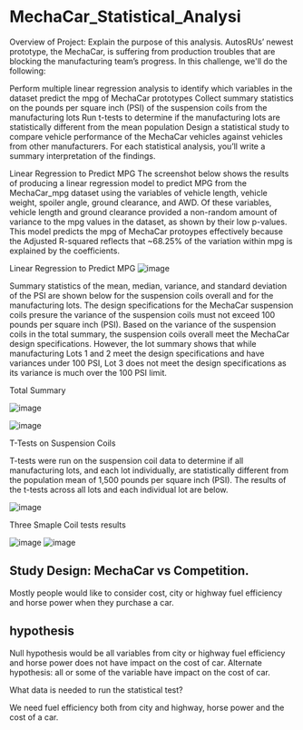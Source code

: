 # MechaCar_Statistical_Analysi
Overview of Project: Explain the purpose of this analysis.
AutosRUs’ newest prototype, the MechaCar, is suffering from production troubles that are blocking the manufacturing team’s progress. In this challenge, we'll do the following:

Perform multiple linear regression analysis to identify which variables in the dataset predict the mpg of MechaCar prototypes
Collect summary statistics on the pounds per square inch (PSI) of the suspension coils from the manufacturing lots
Run t-tests to determine if the manufacturing lots are statistically different from the mean population
Design a statistical study to compare vehicle performance of the MechaCar vehicles against vehicles from other manufacturers. For each statistical analysis, you’ll write a summary interpretation of the findings.



Linear Regression to Predict MPG
The screenshot below shows the results of producing a linear regression model to predict MPG from the MechaCar_mpg dataset using the variables of vehicle length, vehicle weight, spoiler angle, ground clearance, and AWD. Of these variables, vehicle length and ground clearance provided a non-random amount of variance to the mpg values in the dataset, as shown by their low p-values.  This model predicts the mpg of MechaCar protoypes effectively because the Adjusted R-squared reflects that ~68.25% of the variation within mpg is explained by the coefficients.

Linear Regression to Predict MPG
![image](https://user-images.githubusercontent.com/93456209/155903483-57423aeb-813d-44c9-b563-6ee9b1f50f2a.png)


Summary statistics of the mean, median, variance, and standard deviation of the PSI are shown below for the suspension coils overall and for the manufacturing lots. The design specifications for the MechaCar suspension coils presure the variance of the suspension coils must not exceed 100 pounds per square inch (PSI). Based on the variance of the suspension coils in the total summary, the suspension coils overall meet the MechaCar design specifications. However, the lot summary shows that while manufacturing Lots 1 and 2 meet the design specifications and have variances under 100 PSI, Lot 3 does not meet the design specifications as its variance is much over the 100 PSI limit.

Total Summary


![image](https://user-images.githubusercontent.com/93456209/155903888-18ef3152-733a-42ea-8d65-b3b17bd0ceab.png)

![image](https://user-images.githubusercontent.com/93456209/155908888-bcb819f8-00f0-4b71-b9c0-924152109588.png)

T-Tests on Suspension Coils


  T-tests were run on the suspension coil data to determine if all manufacturing lots, and each lot individually, are statistically different from the population mean of 1,500 pounds per square inch (PSI). The results of the t-tests across all lots and each individual lot are below.
  
  ![image](https://user-images.githubusercontent.com/93456209/155909102-023bb42b-c335-4ff4-a94f-b088788bd8a8.png)

Three Smaple Coil tests results

![image](https://user-images.githubusercontent.com/93456209/155909315-eeaa626b-a0d6-4c97-8070-e27aa8ec2870.png)
![image](https://user-images.githubusercontent.com/93456209/155909396-75a26700-39a5-4c3d-80bb-c07ed998769a.png)

 ## Study Design: MechaCar vs Competition.
 
 Mostly people would like to consider cost, city or highway fuel efficiency and horse power when they purchase a car.
 
## hypothesis


Null hypothesis would be all variables from city or highway fuel efficiency and horse power does not have impact on the cost of car. Alternate hypothesis: all or some of the variable have impact on the cost of car.



What data is needed to run the statistical test?


We need fuel efficiency both from city and highway, horse power and the cost of a car. 


 


